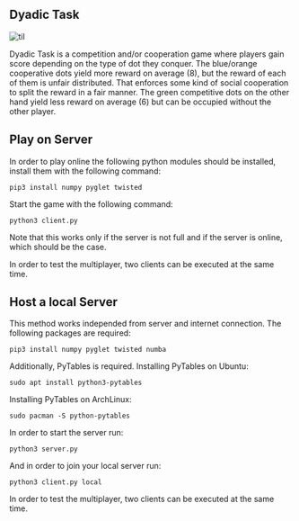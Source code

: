 Dyadic Task
--------

![til](./res/vid.gif)


Dyadic Task is a competition and/or cooperation game where players gain score depending on the type of dot they conquer. The blue/orange cooperative dots yield more reward on average (8), but the reward of each of them is unfair distributed. That enforces some kind of social cooperation to split the reward in a fair manner. The green competitive dots on the other hand yield less reward on average (6) but can be occupied without the other player.

Play on Server
--------

In order to play online the following python modules should be installed, install them with the following command:

    pip3 install numpy pyglet twisted

Start the game with the following command:

    python3 client.py

Note that this works only if the server is not full and if the server is online, which should be the case.

In order to test the multiplayer, two clients can be executed at the same time.

Host a local Server
--------

This method works independed from server and internet connection. The following packages are required:

    pip3 install numpy pyglet twisted numba

Additionally, PyTables is required. Installing PyTables on Ubuntu:

    sudo apt install python3-pytables

Installing PyTables on ArchLinux:

    sudo pacman -S python-pytables

In order to start the server run:

    python3 server.py

And in order to join your local server run:

    python3 client.py local

In order to test the multiplayer, two clients can be executed at the same time.
